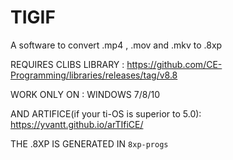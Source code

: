 # TIGIF
A software to convert .mp4 , .mov and .mkv to .8xp 

REQUIRES CLIBS LIBRARY : https://github.com/CE-Programming/libraries/releases/tag/v8.8

WORK ONLY ON : WINDOWS 7/8/10

AND ARTIFICE(if your ti-OS is superior to 5.0): https://yvantt.github.io/arTIfiCE/

THE .8XP IS GENERATED IN `8xp-progs`
